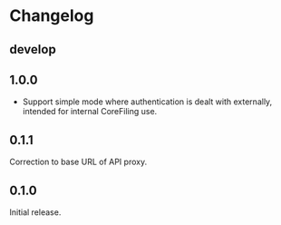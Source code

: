 # Changelog

## develop

## 1.0.0
- Support simple mode where authentication is dealt with externally, intended
  for internal CoreFiling use.

## 0.1.1
Correction to base URL of API proxy.

## 0.1.0
Initial release.
